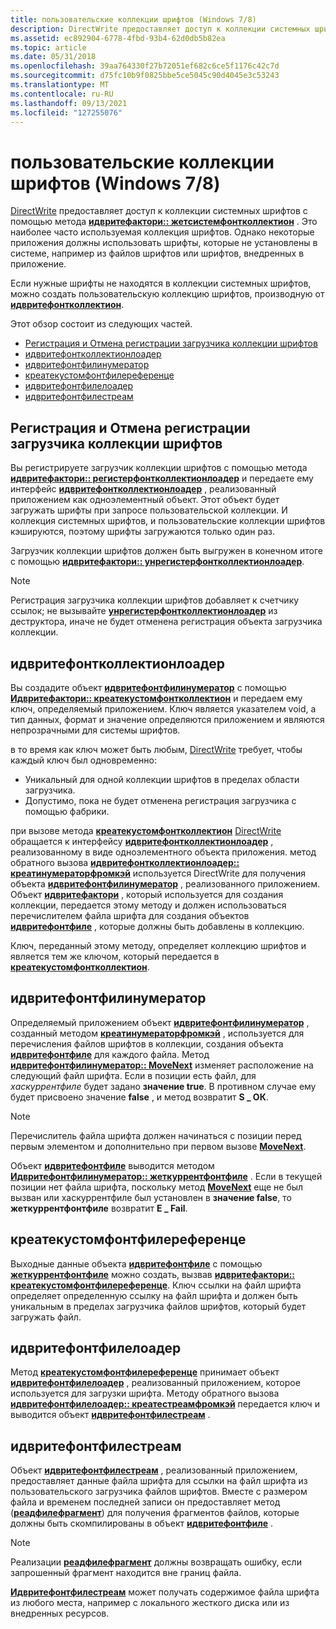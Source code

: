```yaml
---
title: пользовательские коллекции шрифтов (Windows 7/8)
description: DirectWrite предоставляет доступ к коллекции системных шрифтов с помощью метода жетсистемфонтколлектион идвритефактори.
ms.assetid: ec892904-6778-4fbd-93b4-62d0db5b82ea
ms.topic: article
ms.date: 05/31/2018
ms.openlocfilehash: 39aa764330f27b72051ef682c6ce5f1176c42c7d
ms.sourcegitcommit: d75fc10b9f0825bbe5ce5045c90d4045e3c53243
ms.translationtype: MT
ms.contentlocale: ru-RU
ms.lasthandoff: 09/13/2021
ms.locfileid: "127255076"
---
```

# <a name="custom-font-collections-windows-78"></a>пользовательские коллекции шрифтов (Windows 7/8)

[DirectWrite](direct-write-portal.md) предоставляет доступ к коллекции системных шрифтов с помощью метода [**идвритефактори:: жетсистемфонтколлектион**](/windows/win32/api/dwrite/nf-dwrite-idwritefactory-getsystemfontcollection) . Это наиболее часто используемая коллекция шрифтов. Однако некоторые приложения должны использовать шрифты, которые не установлены в системе, например из файлов шрифтов или шрифтов, внедренных в приложение.

Если нужные шрифты не находятся в коллекции системных шрифтов, можно создать пользовательскую коллекцию шрифтов, производную от [**идвритефонтколлектион**](/windows/win32/api/dwrite/nn-dwrite-idwritefontcollection).

Этот обзор состоит из следующих частей.

-   [Регистрация и Отмена регистрации загрузчика коллекции шрифтов](#registering-and-unregistering-a-font-collection-loader)
-   [идвритефонтколлектионлоадер](#idwritefontcollectionloader)
-   [идвритефонтфилинумератор](#idwritefontfileenumerator)
-   [креатекустомфонтфилереференце](#createcustomfontfilereference)
-   [идвритефонтфилелоадер](#idwritefontfileloader)
-   [идвритефонтфилестреам](#idwritefontfilestream)

## <a name="registering-and-unregistering-a-font-collection-loader"></a>Регистрация и Отмена регистрации загрузчика коллекции шрифтов

Вы регистрируете загрузчик коллекции шрифтов с помощью метода [**идвритефактори:: регистерфонтколлектионлоадер**](/windows/win32/api/dwrite/nf-dwrite-idwritefactory-registerfontcollectionloader) и передаете ему интерфейс [**идвритефонтколлектионлоадер**](/windows/win32/api/dwrite/nn-dwrite-idwritefontcollectionloader) , реализованный приложением как одноэлементный объект. Этот объект будет загружать шрифты при запросе пользовательской коллекции. И коллекция системных шрифтов, и пользовательские коллекции шрифтов кэшируются, поэтому шрифты загружаются только один раз.

Загрузчик коллекции шрифтов должен быть выгружен в конечном итоге с помощью [**идвритефактори:: унрегистерфонтколлектионлоадер**](/windows/win32/api/dwrite/nf-dwrite-idwritefactory-unregisterfontcollectionloader).

> [!Note]  
> Регистрация загрузчика коллекции шрифтов добавляет к счетчику ссылок; не вызывайте [**унрегистерфонтколлектионлоадер**](/windows/win32/api/dwrite/nf-dwrite-idwritefactory-unregisterfontcollectionloader) из деструктора, иначе не будет отменена регистрация объекта загрузчика коллекции.

 

## <a name="idwritefontcollectionloader"></a>идвритефонтколлектионлоадер

Вы создадите объект [**идвритефонтфилинумератор**](/windows/win32/api/dwrite/nn-dwrite-idwritefontfileenumerator) с помощью [**Идвритефактори:: креатекустомфонтколлектион**](/windows/win32/api/dwrite/nf-dwrite-idwritefactory-createcustomfontcollection) и передаем ему ключ, определяемый приложением. Ключ является указателем void, а тип данных, формат и значение определяются приложением и являются непрозрачными для системы шрифтов.

в то время как ключ может быть любым, [DirectWrite](direct-write-portal.md) требует, чтобы каждый ключ был одновременно:

-   Уникальный для одной коллекции шрифтов в пределах области загрузчика.
-   Допустимо, пока не будет отменена регистрация загрузчика с помощью фабрики.

при вызове метода [**креатекустомфонтколлектион**](/windows/win32/api/dwrite/nf-dwrite-idwritefactory-createcustomfontcollection) [DirectWrite](direct-write-portal.md) обращается к интерфейсу [**идвритефонтколлектионлоадер**](/windows/win32/api/dwrite/nn-dwrite-idwritefontcollectionloader) , реализованному в виде одноэлементного объекта приложения. метод обратного вызова [**идвритефонтколлектионлоадер:: креатинумераторфромкэй**](/windows/win32/api/dwrite/nf-dwrite-idwritefontcollectionloader-createenumeratorfromkey) используется DirectWrite для получения объекта [**идвритефонтфилинумератор**](/windows/win32/api/dwrite/nn-dwrite-idwritefontfileenumerator) , реализованного приложением. Объект [**идвритефактори**](/windows/win32/api/dwrite/nn-dwrite-idwritefactory) , который используется для создания коллекции, передается этому методу и должен использоваться перечислителем файла шрифта для создания объектов [**идвритефонтфиле**](/windows/win32/api/dwrite/nn-dwrite-idwritefontfile) , которые должны быть добавлены в коллекцию.

Ключ, переданный этому методу, определяет коллекцию шрифтов и является тем же ключом, который передается в [**креатекустомфонтколлектион**](/windows/win32/api/dwrite/nf-dwrite-idwritefactory-createcustomfontcollection).

## <a name="idwritefontfileenumerator"></a>идвритефонтфилинумератор

Определяемый приложением объект [**идвритефонтфилинумератор**](/windows/win32/api/dwrite/nn-dwrite-idwritefontfileenumerator) , созданный методом [**креатинумераторфромкэй**](/windows/win32/api/dwrite/nf-dwrite-idwritefontcollectionloader-createenumeratorfromkey) , используется для перечисления файлов шрифтов в коллекции, создания объекта [**идвритефонтфиле**](/windows/win32/api/dwrite/nn-dwrite-idwritefontfile) для каждого файла. Метод [**идвритефонтфилинумератор:: MoveNext**](/windows/win32/api/dwrite/nf-dwrite-idwritefontfileenumerator-movenext) изменяет расположение на следующий файл шрифта. Если в позиции есть файл, для *хаскуррентфиле* будет задано **значение true**. В противном случае ему будет присвоено значение **false** , и метод возвратит **S \_ ОК**.

> [!Note]  
> Перечислитель файла шрифта должен начинаться с позиции перед первым элементом и дополнительно при первом вызове [**MoveNext**](/windows/win32/api/dwrite/nf-dwrite-idwritefontfileenumerator-movenext).

 

Объект [**идвритефонтфиле**](/windows/win32/api/dwrite/nn-dwrite-idwritefontfile) выводится методом [**Идвритефонтфилинумератор:: жеткуррентфонтфиле**](/windows/win32/api/dwrite/nf-dwrite-idwritefontfileenumerator-getcurrentfontfile) . Если в текущей позиции нет файла шрифта, поскольку метод [**MoveNext**](/windows/win32/api/dwrite/nf-dwrite-idwritefontfileenumerator-movenext) еще не был вызван или хаскуррентфиле был установлен в **значение false**, то **жеткуррентфонтфиле** возвратит **E \_ Fail**.

## <a name="createcustomfontfilereference"></a>креатекустомфонтфилереференце

Выходные данные объекта [**идвритефонтфиле**](/windows/win32/api/dwrite/nn-dwrite-idwritefontfile) с помощью [**жеткуррентфонтфиле**](/windows/win32/api/dwrite/nf-dwrite-idwritefontfileenumerator-getcurrentfontfile) можно создать, вызвав [**идвритефактори:: креатекустомфонтфилереференце**](/windows/win32/api/dwrite/nf-dwrite-idwritefactory-createcustomfontfilereference). Ключ ссылки на файл шрифта определяет определенную ссылку на файл шрифта и должен быть уникальным в пределах загрузчика файлов шрифтов, который будет загружать файл.

## <a name="idwritefontfileloader"></a>идвритефонтфилелоадер

Метод [**креатекустомфонтфилереференце**](/windows/win32/api/dwrite/nf-dwrite-idwritefactory-createcustomfontfilereference) принимает объект [**идвритефонтфилелоадер**](/windows/win32/api/dwrite/nn-dwrite-idwritefontfileloader) , реализованный приложением, которое используется для загрузки шрифта. Методу обратного вызова [**идвритефонтфилелоадер:: креатестреамфромкэй**](/windows/win32/api/dwrite/nf-dwrite-idwritefontfileloader-createstreamfromkey) передается ключ и выводится объект [**идвритефонтфилестреам**](/windows/win32/api/dwrite/nn-dwrite-idwritefontfilestream) .

## <a name="idwritefontfilestream"></a>идвритефонтфилестреам

Объект [**идвритефонтфилестреам**](/windows/win32/api/dwrite/nn-dwrite-idwritefontfilestream) , реализованный приложением, предоставляет данные файла шрифта для ссылки на файл шрифта из пользовательского загрузчика файлов шрифтов. Вместе с размером файла и временем последней записи он предоставляет метод ([**реадфилефрагмент**](/windows/win32/api/dwrite/nf-dwrite-idwritefontfilestream-readfilefragment)) для получения фрагментов файлов, которые должны быть скомпилированы в объект [**идвритефонтфиле**](/windows/win32/api/dwrite/nn-dwrite-idwritefontfile) .

> [!Note]  
> Реализации [**реадфилефрагмент**](/windows/win32/api/dwrite/nf-dwrite-idwritefontfilestream-readfilefragment) должны возвращать ошибку, если запрошенный фрагмент находится вне границ файла.

 

[**Идвритефонтфилестреам**](/windows/win32/api/dwrite/nn-dwrite-idwritefontfilestream) может получать содержимое файла шрифта из любого места, например с локального жесткого диска или из внедренных ресурсов.

 

 